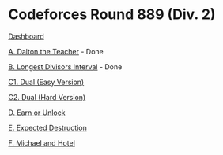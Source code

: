 # Codeforces Round 889 (Div. 2)

[Dashboard](https://codeforces.com/contest/1855)

[A. Dalton the Teacher](https://codeforces.com/contest/1855/problem/A) - Done

[B. Longest Divisors Interval](https://codeforces.com/contest/1855/problem/B) - Done

[C1. Dual (Easy Version)](https://codeforces.com/contest/1855/problem/C1)

[C2. Dual (Hard Version)](https://codeforces.com/contest/1855/problem/C2)

[D. Earn or Unlock](https://codeforces.com/contest/1855/problem/D)

[E. Expected Destruction](https://codeforces.com/contest/1855/problem/E)

[F. Michael and Hotel](https://codeforces.com/contest/1855/problem/F)
